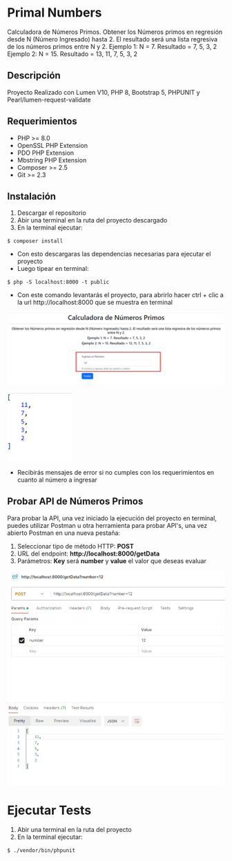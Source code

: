 # Primal Numbers
Calculadora de Números Primos. Obtener los Números primos en regresión desde N (Número Ingresado) hasta 2. 
El resultado será una lista regresiva de los números primos entre N y 2. Ejemplo 1: N = 7. Resultado = 7, 5, 3, 2 Ejemplo 2: N = 15. Resultado = 13, 11, 7, 5, 3, 2

## Descripción
Proyecto Realizado con Lumen V10, PHP 8, Bootstrap 5, PHPUNIT y Pearl/lumen-request-validate

## Requerimientos
* PHP >= 8.0
* OpenSSL PHP Extension
* PDO PHP Extension
* Mbstring PHP Extension
* Composer >= 2.5
* Git >= 2.3

## Instalación
1. Descargar el repositorio
1. Abir una terminal en la ruta del proyecto descargado
1. En la terminal ejecutar:
```
$ composer install
```
* Con esto descargaras las dependencias necesarias para ejecutar el proyecto
* Luego tipear en terminal:
```
$ php -S localhost:8000 -t public
```
* Con este comando levantarás el proyecto, para abrirlo hacer ctrl + clic a la url http://localhost:8000 que se muestra en terminal


![ingresar numero.](/public/images/Screenshot_100.png "ingresar numero")

![retornar resultado.](/public/images/Screenshot_101.png "retornar resultado")

* Recibirás mensajes de error si no cumples con los requerimientos en cuanto al número a ingresar

## Probar API de Números Primos
Para probar la API, una vez iniciado la ejecución del proyecto en terminal, puedes utilizar Postman u otra herramienta para probar API's, una vez abierto Postman en una nueva pestaña:

1. Seleccionar tipo de método HTTP: **POST**
1. URL del endpoint: **http://localhost:8000/getData**
1. Parámetros: **Key** será **number** y **value** el valor que deseas evaluar

![consulta api.](/public/images/Screenshot_102.png "consulta api")

# Ejecutar Tests

1. Abir una terminal en la ruta del proyecto
1. En la terminal ejecutar:
```
$ ./vendor/bin/phpunit
```